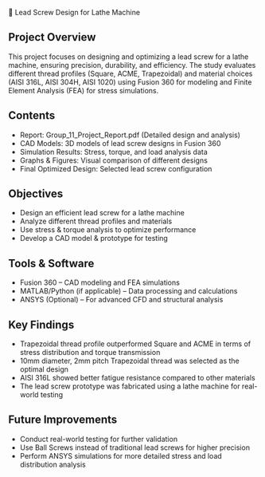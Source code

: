 
📌 Lead Screw Design for Lathe Machine

## Project Overview
This project focuses on designing and optimizing a lead screw for a lathe machine, ensuring precision, durability, and efficiency. The study evaluates different thread profiles (Square, ACME, Trapezoidal) and material choices (AISI 316L, AISI 304H, AISI 1020) using Fusion 360 for modeling and Finite Element Analysis (FEA) for stress simulations.

## Contents
- Report: Group_11_Project_Report.pdf (Detailed design and analysis)
- CAD Models: 3D models of lead screw designs in Fusion 360
- Simulation Results: Stress, torque, and load analysis data
- Graphs & Figures: Visual comparison of different designs
- Final Optimized Design: Selected lead screw configuration

## Objectives
- Design an efficient lead screw for a lathe machine
- Analyze different thread profiles and materials
- Use stress & torque analysis to optimize performance
- Develop a CAD model & prototype for testing

## Tools & Software
- Fusion 360 – CAD modeling and FEA simulations
- MATLAB/Python (if applicable) – Data processing and calculations
- ANSYS (Optional) – For advanced CFD and structural analysis

## Key Findings
- Trapezoidal thread profile outperformed Square and ACME in terms of stress distribution and torque transmission
- 10mm diameter, 2mm pitch Trapezoidal thread was selected as the optimal design
- AISI 316L showed better fatigue resistance compared to other materials
- The lead screw prototype was fabricated using a lathe machine for real-world testing

## Future Improvements
- Conduct real-world testing for further validation
- Use Ball Screws instead of traditional lead screws for higher precision
- Perform ANSYS simulations for more detailed stress and load distribution analysis
